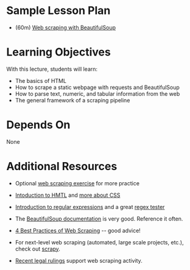 # Sample Lesson Plan

* (60m) [Web scraping with BeautifulSoup](web_scraping_beautifulsoup.ipynb)

# Learning Objectives

With this lecture, students will learn:

* The basics of HTML
* How to scrape a static webpage with requests and BeautifulSoup
* How to parse text, numeric, and tabular information from the web
* The general framework of a scraping pipeline

# Depends On

None

# Additional Resources

* Optional [web scraping exercise](additional-resources/Supercuts_example.ipynb) for more practice

* [Intoduction to HMTL](https://developer.mozilla.org/en-US/docs/Learn/HTML/Introduction_to_HTML) and [more about CSS](https://code.tutsplus.com/tutorials/the-30-css-selectors-you-must-memorize--net-16048)

* [Introduction to regular expressions](https://www.oreilly.com/ideas/an-introduction-to-regular-expressions) and a great [regex tester](https://regex101.com/)

* The [BeautifulSoup documentation](https://www.crummy.com/software/BeautifulSoup/bs4/doc/) is very good.  Reference it often.

* [4 Best Practices of Web Scraping](http://scraping.pro/basic-web-scraping-principles/) -- good advice!

* For next-level web scraping (automated, large scale projects, etc.), check out [scrapy](https://scrapy.org/).

* [Recent legal rulings](https://reason.com/2019/09/09/scraping-a-public-website-doesnt-violate-the-cfaa-ninth-circuit-mostly-holds) support web scraping activity.
